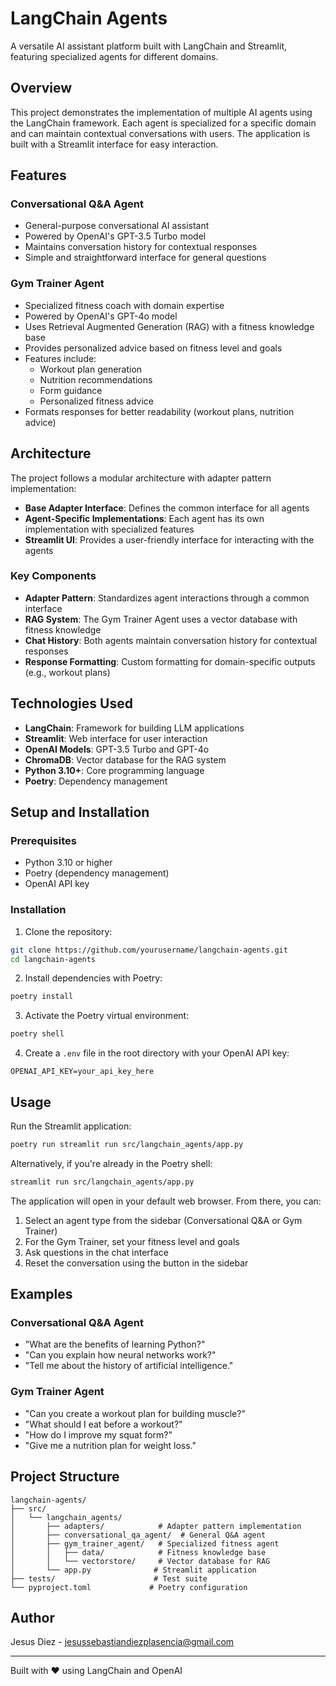 # LangChain Agents

A versatile AI assistant platform built with LangChain and Streamlit, featuring specialized agents for different domains.

## Overview

This project demonstrates the implementation of multiple AI agents using the LangChain framework. Each agent is specialized for a specific domain and can maintain contextual conversations with users. The application is built with a Streamlit interface for easy interaction.

## Features

### Conversational Q&A Agent
- General-purpose conversational AI assistant
- Powered by OpenAI's GPT-3.5 Turbo model
- Maintains conversation history for contextual responses
- Simple and straightforward interface for general questions

### Gym Trainer Agent
- Specialized fitness coach with domain expertise
- Powered by OpenAI's GPT-4o model
- Uses Retrieval Augmented Generation (RAG) with a fitness knowledge base
- Provides personalized advice based on fitness level and goals
- Features include:
  - Workout plan generation
  - Nutrition recommendations
  - Form guidance
  - Personalized fitness advice
- Formats responses for better readability (workout plans, nutrition advice)

## Architecture

The project follows a modular architecture with adapter pattern implementation:

- **Base Adapter Interface**: Defines the common interface for all agents
- **Agent-Specific Implementations**: Each agent has its own implementation with specialized features
- **Streamlit UI**: Provides a user-friendly interface for interacting with the agents

### Key Components

- **Adapter Pattern**: Standardizes agent interactions through a common interface
- **RAG System**: The Gym Trainer Agent uses a vector database with fitness knowledge
- **Chat History**: Both agents maintain conversation history for contextual responses
- **Response Formatting**: Custom formatting for domain-specific outputs (e.g., workout plans)

## Technologies Used

- **LangChain**: Framework for building LLM applications
- **Streamlit**: Web interface for user interaction
- **OpenAI Models**: GPT-3.5 Turbo and GPT-4o
- **ChromaDB**: Vector database for the RAG system
- **Python 3.10+**: Core programming language
- **Poetry**: Dependency management

## Setup and Installation

### Prerequisites

- Python 3.10 or higher
- Poetry (dependency management)
- OpenAI API key

### Installation

1. Clone the repository:
```bash
git clone https://github.com/yourusername/langchain-agents.git
cd langchain-agents
```

2. Install dependencies with Poetry:
```bash
poetry install
```

3. Activate the Poetry virtual environment:
```bash
poetry shell
```

4. Create a `.env` file in the root directory with your OpenAI API key:
```
OPENAI_API_KEY=your_api_key_here
```

## Usage

Run the Streamlit application:

```bash
poetry run streamlit run src/langchain_agents/app.py
```

Alternatively, if you're already in the Poetry shell:

```bash
streamlit run src/langchain_agents/app.py
```

The application will open in your default web browser. From there, you can:

1. Select an agent type from the sidebar (Conversational Q&A or Gym Trainer)
2. For the Gym Trainer, set your fitness level and goals
3. Ask questions in the chat interface
4. Reset the conversation using the button in the sidebar

## Examples

### Conversational Q&A Agent

- "What are the benefits of learning Python?"
- "Can you explain how neural networks work?"
- "Tell me about the history of artificial intelligence."

### Gym Trainer Agent

- "Can you create a workout plan for building muscle?"
- "What should I eat before a workout?"
- "How do I improve my squat form?"
- "Give me a nutrition plan for weight loss."

## Project Structure

```
langchain-agents/
├── src/
│   └── langchain_agents/
│       ├── adapters/            # Adapter pattern implementation
│       ├── conversational_qa_agent/  # General Q&A agent
│       ├── gym_trainer_agent/   # Specialized fitness agent
│       │   ├── data/            # Fitness knowledge base
│       │   └── vectorstore/     # Vector database for RAG
│       └── app.py              # Streamlit application
├── tests/                      # Test suite
└── pyproject.toml             # Poetry configuration
```

## Author

Jesus Diez - [jesussebastiandiezplasencia@gmail.com](mailto:jesussebastiandiezplasencia@gmail.com)

---

Built with ❤️ using LangChain and OpenAI

